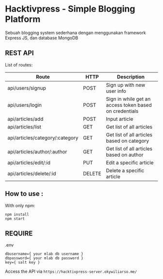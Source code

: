 # Hacktivpress - Simple Blogging Platform
Sebuah blogging system sederhana dengan menggunakan framework Express JS, dan database MongoDB

## REST API
List of routes:

| **Route**                        | **HTTP**  | **Description**                                        |
| -------------------------------- | --------- | ------------------------------------------------------ |
| api/users/signup                 | POST      | Sign up with new user info                             |
| api/users/login                  | POST      | Sign in while get an access token based on credentials |
| api/articles/add                 | POST      | Input article                                          |
| api/articles/list                | GET       | Get list of all articles                               |
| api/articles/category/:category  | GET       | Get list of all articles based on category             |
| api/articles/author/:author      | GET       | Get list of all articles based on author               |
| api/articles/edit/:id            | PUT       | Edit a specific article                                |
| api/articles/delete/:id          | DELETE    | Delete a specific article                              |

## How to use :
With only npm:

```
npm install
npm start
```

## REQUIRE

.env
```
dbusername={ your mlab db username }
dbpassword={ your mlab db password }
key={ salt key }
```

Access the API via `https://hacktivpress-server.okywiliarso.me/`